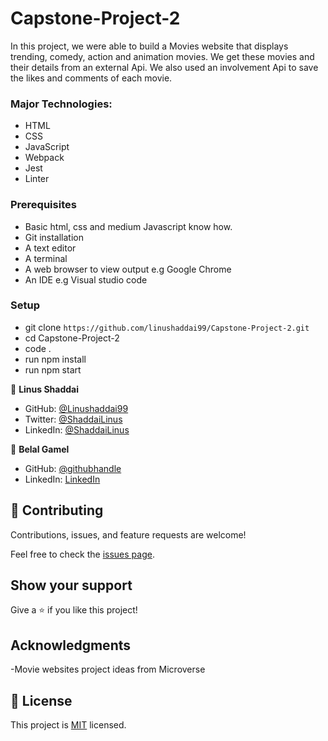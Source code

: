 # Capstone-Project-2
In this project, we were able to build a Movies website that displays trending, comedy, action and animation movies. We get these movies and their details from an external Api. We also used an involvement Api to save the likes and comments of each movie.

### Major Technologies: 
- HTML
- CSS
- JavaScript
- Webpack
- Jest
- Linter

### Prerequisites

- Basic html, css and medium Javascript know how.
- Git installation
- A text editor
- A terminal
- A web browser to view output e.g Google Chrome
- An IDE e.g Visual studio code


### Setup

- git clone `https://github.com/linushaddai99/Capstone-Project-2.git`
- cd Capstone-Project-2
- code .
- run npm install
- run npm start


👤 **Linus Shaddai**

- GitHub: [@Linushaddai99](https://github.com/Linushaddai99)
- Twitter: [@ShaddaiLinus](https://twitter.com/ShaddaiLinus)
- LinkedIn: [@ShaddaiLinus](https://www.linkedin.com/in/linusshaddai/)

👤 **Belal Gamel**
- GitHub: [@githubhandle](https://github.com/belalgamal46)
- LinkedIn: [LinkedIn](https://www.linkedin.com/in/belal-gamal-79b8a2133/)



## 🤝 Contributing

Contributions, issues, and feature requests are welcome!

Feel free to check the [issues page](../../issues/).

## Show your support

Give a ⭐️ if you like this project!

## Acknowledgments

-Movie websites project ideas from Microverse 

## 📝 License

This project is [MIT](./LICENSE) licensed.
